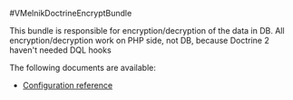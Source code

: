 #VMelnikDoctrineEncryptBundle 

This bundle is responsible for encryption/decryption of the data in DB. All encryption/decryption work
on PHP side, not DB, because Doctrine 2 haven't needed DQL hooks

The following documents are available:

* [Configuration reference](https://github.com/vmelnik-ukraine/DoctrineEncryptBundle/blob/master/Resources/doc/configuration_reference.md)